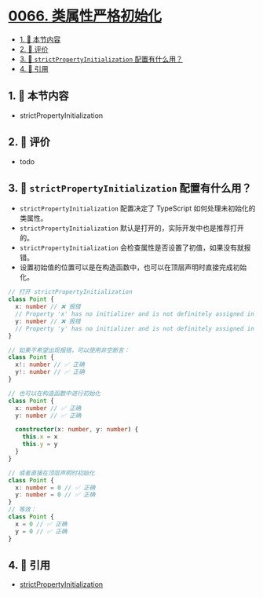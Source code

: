 # [0066. 类属性严格初始化](https://github.com/tnotesjs/TNotes.typescript/tree/main/notes/0066.%20%E7%B1%BB%E5%B1%9E%E6%80%A7%E4%B8%A5%E6%A0%BC%E5%88%9D%E5%A7%8B%E5%8C%96)

<!-- region:toc -->

- [1. 🎯 本节内容](#1--本节内容)
- [2. 🫧 评价](#2--评价)
- [3. 🤔 `strictPropertyInitialization` 配置有什么用？](#3--strictpropertyinitialization-配置有什么用)
- [4. 🔗 引用](#4--引用)

<!-- endregion:toc -->

## 1. 🎯 本节内容

- strictPropertyInitialization

## 2. 🫧 评价

- todo

## 3. 🤔 `strictPropertyInitialization` 配置有什么用？

- `strictPropertyInitialization` 配置决定了 TypeScript 如何处理未初始化的类属性。
- `strictPropertyInitialization` 默认是打开的，实际开发中也是推荐打开的。
- `strictPropertyInitialization` 会检查属性是否设置了初值，如果没有就报错。
- 设置初始值的位置可以是在构造函数中，也可以在顶层声明时直接完成初始化。

```ts
// 打开 strictPropertyInitialization
class Point {
  x: number // ❌ 报错
  // Property 'x' has no initializer and is not definitely assigned in the constructor.(2564)
  y: number // ❌ 报错
  // Property 'y' has no initializer and is not definitely assigned in the constructor.(2564)
}

// 如果不希望出现报错，可以使用非空断言：
class Point {
  x!: number // ✅ 正确
  y!: number // ✅ 正确
}

// 也可以在构造函数中进行初始化
class Point {
  x: number // ✅ 正确
  y: number // ✅ 正确

  constructor(x: number, y: number) {
    this.x = x
    this.y = y
  }
}

// 或者直接在顶层声明时初始化
class Point {
  x: number = 0 // ✅ 正确
  y: number = 0 // ✅ 正确
}
// 等效：
class Point {
  x = 0 // ✅ 正确
  y = 0 // ✅ 正确
}
```

## 4. 🔗 引用

- [strictPropertyInitialization][1]

[1]: https://www.typescriptlang.org/tsconfig/#strictPropertyInitialization
